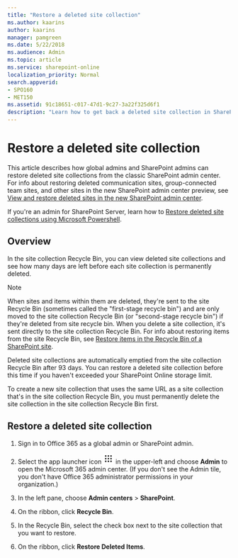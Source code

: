 ```yaml
---
title: "Restore a deleted site collection"
ms.author: kaarins
author: kaarins
manager: pamgreen
ms.date: 5/22/2018
ms.audience: Admin
ms.topic: article
ms.service: sharepoint-online
localization_priority: Normal
search.appverid:
- SPO160
- MET150
ms.assetid: 91c18651-c017-47d1-9c27-3a22f325d6f1
description: "Learn how to get back a deleted site collection in SharePoint Online for Enterprises."
---
```


# Restore a deleted site collection

This article describes how global admins and SharePoint admins can restore deleted site collections from the classic SharePoint admin center. For info about restoring deleted communication sites, group-connected team sites, and other sites in the new SharePoint admin center preview, see [View and restore deleted sites in the new SharePoint admin center](view-and-restore-deleted-sites-in-new-admin-center.md).
  
If you're an admin for SharePoint Server, learn how to [Restore deleted site collections using Microsoft Powershell](https://go.microsoft.com/fwlink/?linkid=866959).
  
## Overview
<a name="__toc315681381"> </a>

In the site collection Recycle Bin, you can view deleted site collections and see how many days are left before each site collection is permanently deleted.
  
> [!NOTE]
> When sites and items within them are deleted, they're sent to the site Recycle Bin (sometimes called the "first-stage recycle bin") and are only moved to the site collection Recycle Bin (or "second-stage recycle bin") if they're deleted from site recycle bin. When you delete a site collection, it's sent directly to the site collection Recycle Bin. For info about restoring items from the site Recycle Bin, see [Restore items in the Recycle Bin of a SharePoint site](https://support.office.com/article/6df466b6-55f2-4898-8d6e-c0dff851a0be). 
  
Deleted site collections are automatically emptied from the site collection Recycle Bin after 93 days. You can restore a deleted site collection before this time if you haven't exceeded your SharePoint Online storage limit.
  
To create a new site collection that uses the same URL as a site collection that's in the site collection Recycle Bin, you must permanently delete the site collection in the site collection Recycle Bin first.
  
## Restore a deleted site collection
<a name="__toc315681383"> </a>

1. Sign in to Office 365 as a global admin or SharePoint admin.
    
2. Select the app launcher icon ![The app launcher icon in Office 365](media/e5aee650-c566-4100-aaad-4cc2355d909f.png) in the upper-left and choose **Admin** to open the Microsoft 365 admin center. (If you don't see the Admin tile, you don't have Office 365 administrator permissions in your organization.) 
    
3. In the left pane, choose **Admin centers** \> **SharePoint**.
    
4. On the ribbon, click **Recycle Bin**.
    
5. In the Recycle Bin, select the check box next to the site collection that you want to restore.
    
6. On the ribbon, click **Restore Deleted Items**.
    


